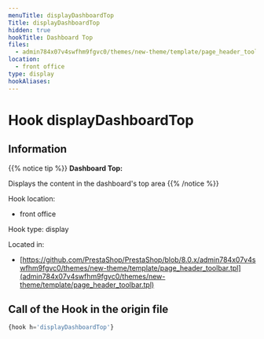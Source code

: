 ```yaml
---
menuTitle: displayDashboardTop
Title: displayDashboardTop
hidden: true
hookTitle: Dashboard Top
files:
  - admin784x07v4swfhm9fgvc0/themes/new-theme/template/page_header_toolbar.tpl
location:
  - front office
type: display
hookAliases:
---
```


# Hook displayDashboardTop

## Information

{{% notice tip %}}
**Dashboard Top:** 

Displays the content in the dashboard's top area
{{% /notice %}}

Hook location:
  - front office

Hook type: display

Located in: 
  - [https://github.com/PrestaShop/PrestaShop/blob/8.0.x/admin784x07v4swfhm9fgvc0/themes/new-theme/template/page_header_toolbar.tpl](admin784x07v4swfhm9fgvc0/themes/new-theme/template/page_header_toolbar.tpl)

## Call of the Hook in the origin file

```php
{hook h='displayDashboardTop'}
```